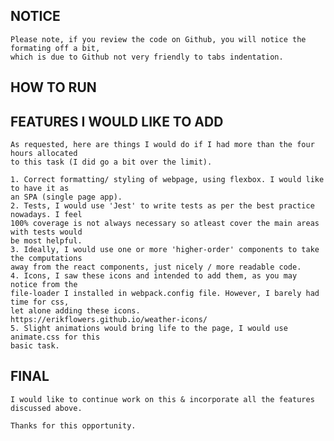 ## NOTICE 

	Please note, if you review the code on Github, you will notice the formating off a bit,  
    which is due to Github not very friendly to tabs indentation.

## HOW TO RUN
	
   


## FEATURES I WOULD LIKE TO ADD

	As requested, here are things I would do if I had more than the four hours allocated  
    to this task (I did go a bit over the limit).

	1. Correct formatting/ styling of webpage, using flexbox. I would like to have it as  
    an SPA (single page app).
	2. Tests, I would use 'Jest' to write tests as per the best practice nowadays. I feel  
    100% coverage is not always necessary so atleast cover the main areas with tests would  
    be most helpful.
	3. Ideally, I would use one or more 'higher-order' components to take the computations  
    away from the react components, just nicely / more readable code.
	4. Icons, I saw these icons and intended to add them, as you may notice from the  
    file-loader I installed in webpack.config file. However, I barely had time for css,  
    let alone adding these icons.
	https://erikflowers.github.io/weather-icons/
	5. Slight animations would bring life to the page, I would use animate.css for this  
    basic task.

## FINAL

	I would like to continue work on this & incorporate all the features discussed above.

	Thanks for this opportunity.
	
